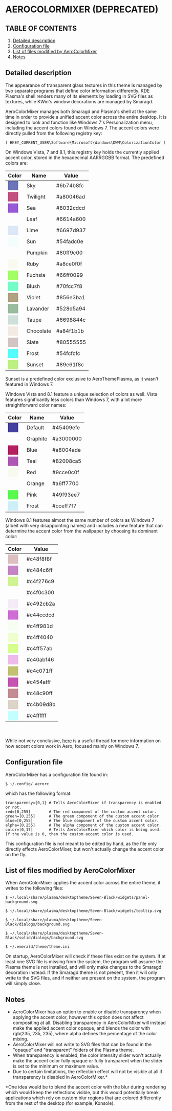 # AEROCOLORMIXER (DEPRECATED)

## TABLE OF CONTENTS

1. [Detailed description](#desc)
2. [Configuration file](#config)
3. [List of files modified by AeroColorMixer](#files)
4. [Notes](#notes)

<a name="desc"></a>
## Detailed description 

The appearance of transparent glass textures in this theme is managed by two separate programs that define color information differently. KDE Plasma's shell renders many of its elements by loading in SVG files as textures, while KWin's window decorations are managed by Smaragd.

AeroColorMixer manages both Smaragd and Plasma's shell at the same time in order to provide a unified accent color across the entire desktop. It is designed to look and function like Windows 7's Personalization menu, including the accent colors found on Windows 7. The accent colors were directly pulled from the following registry key: 

```[ HKEY_CURRENT_USER\Software\Microsoft\Windows\DWM\ColorizationColor ]```

On Windows Vista, 7 and 8.1, this registry key holds the currently applied accent color, stored in the hexadecimal AARRGGBB format. The predefined colors are:
<br>

|Color|Name|Value|
|-----|----|-----|
|<span style="background-color: #6b74b8fc; font-size: 24px;">&nbsp;&nbsp;&nbsp;&nbsp;&nbsp;</span>|Sky|#6b74b8fc|
|<span style="background-color: #a80046ad; font-size: 24px;">&nbsp;&nbsp;&nbsp;&nbsp;&nbsp;</span>|Twilight|#a80046ad|
|<span style="background-color: #8032cdcd; font-size: 24px;">&nbsp;&nbsp;&nbsp;&nbsp;&nbsp;</span>|Sea|#8032cdcd|
|<span style="background-color: #6614a600; font-size: 24px;">&nbsp;&nbsp;&nbsp;&nbsp;&nbsp;</span>|Leaf|#6614a600|
|<span style="background-color: #6697d937; font-size: 24px;">&nbsp;&nbsp;&nbsp;&nbsp;&nbsp;</span>|Lime|#6697d937|
|<span style="background-color: #54fadc0e; font-size: 24px;">&nbsp;&nbsp;&nbsp;&nbsp;&nbsp;</span>|Sun|#54fadc0e|
|<span style="background-color: #80ff9c00; font-size: 24px;">&nbsp;&nbsp;&nbsp;&nbsp;&nbsp;</span>|Pumpkin|#80ff9c00|
|<span style="background-color: #a8ce0f0f; font-size: 24px;">&nbsp;&nbsp;&nbsp;&nbsp;&nbsp;</span>|Ruby|#a8ce0f0f|
|<span style="background-color: #66ff0099; font-size: 24px;">&nbsp;&nbsp;&nbsp;&nbsp;&nbsp;</span>|Fuchsia|#66ff0099|
|<span style="background-color: #70fcc7f8; font-size: 24px;">&nbsp;&nbsp;&nbsp;&nbsp;&nbsp;</span>|Blush|#70fcc7f8|
|<span style="background-color: #856e3ba1; font-size: 24px;">&nbsp;&nbsp;&nbsp;&nbsp;&nbsp;</span>|Violet|#856e3ba1|
|<span style="background-color: #528d5a94; font-size: 24px;">&nbsp;&nbsp;&nbsp;&nbsp;&nbsp;</span>|Lavander|#528d5a94|
|<span style="background-color: #6698844c; font-size: 24px;">&nbsp;&nbsp;&nbsp;&nbsp;&nbsp;</span>|Taupe|#6698844c|
|<span style="background-color: #a84f1b1b; font-size: 24px;">&nbsp;&nbsp;&nbsp;&nbsp;&nbsp;</span>|Chocolate|#a84f1b1b|
|<span style="background-color: #80555555; font-size: 24px;">&nbsp;&nbsp;&nbsp;&nbsp;&nbsp;</span>|Slate|#80555555|
|<span style="background-color: #54fcfcfc; font-size: 24px;">&nbsp;&nbsp;&nbsp;&nbsp;&nbsp;</span>|Frost|#54fcfcfc|
|<span style="background-color: #89e61f8c; font-size: 24px;">&nbsp;&nbsp;&nbsp;&nbsp;&nbsp;</span>|Sunset|#89e61f8c|

Sunset is a predefined color exclusive to AeroThemePlasma, as it wasn't featured in Windows 7. 

Windows Vista and 8.1 feature a unique selection of colors as well. Vista features significantly less colors than Windows 7, with a lot more straightforward color names:
<br>

|Color|Name|Value|
|-----|----|-----|
|<span style="background-color: #45409efe; font-size: 24px;">&nbsp;&nbsp;&nbsp;&nbsp;&nbsp;</span>|Default|#45409efe|
|<span style="background-color: #a3000000; font-size: 24px;">&nbsp;&nbsp;&nbsp;&nbsp;&nbsp;</span>|Graphite|#a3000000|
|<span style="background-color: #a8004ade; font-size: 24px;">&nbsp;&nbsp;&nbsp;&nbsp;&nbsp;</span>|Blue|#a8004ade|
|<span style="background-color: #82008ca5; font-size: 24px;">&nbsp;&nbsp;&nbsp;&nbsp;&nbsp;</span>|Teal|#82008ca5|
|<span style="background-color: #9cce0c0f; font-size: 24px;">&nbsp;&nbsp;&nbsp;&nbsp;&nbsp;</span>|Red|#9cce0c0f|
|<span style="background-color: #a6ff7700; font-size: 24px;">&nbsp;&nbsp;&nbsp;&nbsp;&nbsp;</span>|Orange|#a6ff7700|
|<span style="background-color: #49f93ee7; font-size: 24px;">&nbsp;&nbsp;&nbsp;&nbsp;&nbsp;</span>|Pink|#49f93ee7|
|<span style="background-color: #cceff7f7; font-size: 24px;">&nbsp;&nbsp;&nbsp;&nbsp;&nbsp;</span>|Frost|#cceff7f7|

Windows 8.1 features almost the same number of colors as Windows 7 (albeit with very disappointing names) and includes a new feature that can determine the accent color from the wallpaper by choosing its dominant color:
<br>

|Color|Value|
|-----|-----|
|<span style="background-color: #c48f8f8f; font-size: 24px;">&nbsp;&nbsp;&nbsp;&nbsp;&nbsp;</span>|#c48f8f8f|
|<span style="background-color: #c484c6ff; font-size: 24px;">&nbsp;&nbsp;&nbsp;&nbsp;&nbsp;</span>|#c484c6ff|
|<span style="background-color: #c4f276c9; font-size: 24px;">&nbsp;&nbsp;&nbsp;&nbsp;&nbsp;</span>|#c4f276c9|
|<span style="background-color: #c4f0c300; font-size: 24px;">&nbsp;&nbsp;&nbsp;&nbsp;&nbsp;</span>|#c4f0c300|
|<span style="background-color: #c492cb2a; font-size: 24px;">&nbsp;&nbsp;&nbsp;&nbsp;&nbsp;</span>|#c492cb2a|
|<span style="background-color: #c44ccdcd; font-size: 24px;">&nbsp;&nbsp;&nbsp;&nbsp;&nbsp;</span>|#c44ccdcd|
|<span style="background-color: #c4ff981d; font-size: 24px;">&nbsp;&nbsp;&nbsp;&nbsp;&nbsp;</span>|#c4ff981d|
|<span style="background-color: #c4ff4040; font-size: 24px;">&nbsp;&nbsp;&nbsp;&nbsp;&nbsp;</span>|#c4ff4040|
|<span style="background-color: #c4ff57ab; font-size: 24px;">&nbsp;&nbsp;&nbsp;&nbsp;&nbsp;</span>|#c4ff57ab|
|<span style="background-color: #c40abf46; font-size: 24px;">&nbsp;&nbsp;&nbsp;&nbsp;&nbsp;</span>|#c40abf46|
|<span style="background-color: #c4c071ff; font-size: 24px;">&nbsp;&nbsp;&nbsp;&nbsp;&nbsp;</span>|#c4c071ff|
|<span style="background-color: #c454afff; font-size: 24px;">&nbsp;&nbsp;&nbsp;&nbsp;&nbsp;</span>|#c454afff|
|<span style="background-color: #c48c90ff; font-size: 24px;">&nbsp;&nbsp;&nbsp;&nbsp;&nbsp;</span>|#c48c90ff|
|<span style="background-color: #c4b09d8b; font-size: 24px;">&nbsp;&nbsp;&nbsp;&nbsp;&nbsp;</span>|#c4b09d8b|
|<span style="background-color: #c4ffffff; font-size: 24px;">&nbsp;&nbsp;&nbsp;&nbsp;&nbsp;</span>|#c4ffffff|

<br><br>
While not very conclusive, [here](https://stackoverflow.com/questions/3560890/vista-7-how-to-get-glass-color) is a useful thread for more information on how accent colors work in Aero, focused mainly on Windows 7. 

<a name="config"></a>
## Configuration file

AeroColorMixer has a configuration file found in:

```$ ~/.config/.aerorc```

which has the following format:

```
transparency={0,1} # Tells AeroColorMixer if transparency is enabled or not.
red=[0,255]        # The red component of the custom accent color.
green=[0,255]      # The green component of the custom accent color.
blue=[0,255]       # The blue component of the custom accent color.
alpha=[0,255]      # The alpha component of the custom accent color.
color=[0,17]       # Tells AeroColorMixer which color is being used. If the value is 0, then the custom accent color is used.
```

This configuration file is not meant to be edited by hand, as the file only directly effects AeroColorMixer, but won't actually change the accent color on the fly. 

<a name="files"></a>
## List of files modified by AeroColorMixer

When AeroColorMixer applies the accent color across the entire theme, it writes to the following files:

```$ ~/.local/share/plasma/desktoptheme/Seven-Black/widgets/panel-background.svg```

```$ ~/.local/share/plasma/desktoptheme/Seven-Black/widgets/tooltip.svg```

```$ ~/.local/share/plasma/desktoptheme/Seven-Black/dialogs/background.svg```

```$ ~/.local/share/plasma/desktoptheme/Seven-Black/solid/dialogs/background.svg```

```$ ~/.emerald/theme/theme.ini```

On startup, AeroColorMixer will check if these files exist on the system. If at least one SVG file is missing from the system, the program will assume the Plasma theme is not installed, and will only make changes to the Smaragd decoration instead. If the Smaragd theme is not present, then it will only write to the SVG files, and if neither are present on the system, the program will simply close.

<a name="notes"></a>
## Notes

- AeroColorMixer has an option to enable or disable transparency when applying the accent color, however this option does not affect compositing at all. Disabling transparency in AeroColorMixer will instead make the applied accent color opaque, and blends the color with rgb(235, 235, 235), where alpha defines the percentage of the color mixing.
- AeroColorMixer will not write to SVG files that can be found in the "opaque" and "transparent" folders of the Plasma theme.
- When transparency is enabled, the color intensity slider won't actually make the accent color fully opaque or fully transparent when the slider is set to the minimum or maximum value.
- Due to certain limitations, the reflection effect will not be visible at all if transparency is disabled in AeroColorMixer.*

*One idea would be to blend the accent color with the blur during rendering which would keep the reflections visible, but this would potentially break applications which rely on custom blur regions that are colored differently from the rest of the desktop (for example, Konsole).










 
